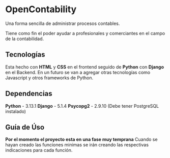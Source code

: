 # OpenContability
Una forma sencilla de administrar procesos contables.

Tiene como fin el poder ayudar a profesionales y comerciantes en el campo de la contabilidad.

## Tecnologías
Esta hecho con **HTML** y **CSS** en el frontend seguido de **Python** con **Django** en el Backend.
En un futuro se van a agregar otras tecnologías como Javascript y otros frameworks de Python.

## Dependencias
**Python** - 3.13.1
**Django** - 5.1.4
**Psycopg2** - 2.9.10 (Debe tener PostgreSQL instalado)

## Guía de Úso
**Por el momento el proyecto esta en una fase muy temprana**
Cuando se hayan creado las funciones minimas se irán creando las respectivas indicaciones para cada función.
